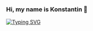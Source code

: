 

### Hi, my name is Konstantin 👋

[![Typing SVG](https://readme-typing-svg.herokuapp.com?font=Fira+Code&pause=1000&color=4E5BD4FB&background=FF6F7800&width=435&lines=Software+development;Machine+learning;Data+engineering)](https://git.io/typing-svg)
<!--
**selysse/selysse** is a ✨ _special_ ✨ repository because its `README.md` (this file) appears on your GitHub profile.

Here are some ideas to get you started:

- 🔭 I’m currently working on ...
- 🌱 I’m currently learning ...
- 👯 I’m looking to collaborate on ...
- 🤔 I’m looking for help with ...
- 💬 Ask me about ...
- 📫 How to reach me: ...
- 😄 Pronouns: ...
- ⚡ Fun fact: ...
-->
